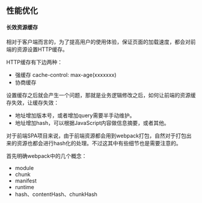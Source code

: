 ## 性能优化

#### 长效资源缓存

相对于客户端而言的，为了提高用户的使用体验，保证页面的加载速度，都会对前端的资源设置HTTP缓存。

HTTP缓存有下边两种：

- 强缓存 cache-control: max-age(xxxxxxx)
- 协商缓存

设置缓存之后就会产生一个问题，那就是业务逻辑修改之后，如何让前端的资源缓存失效，让缓存失效：

- 地址增加版本号，或者增加query需要半手动维护。
- 地址增加hash，可以根据JavaScript内容做信息摘要，或者其他。

对于前端SPA项目来说，由于前端资源都会用到webpack打包，自然对于打包出来的资源也都会进行hash化的处理。不过这其中有些细节也是需要注意的。

首先明确webpack中的几个概念：

- module
- chunk
- manifest
- runtime
- hash、contentHash、chunkHash


